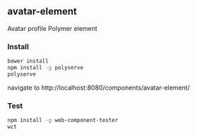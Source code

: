 ## avatar-element

Avatar profile Polymer element

### Install

```sh
bower install
npm install -g polyserve
polyserve
```

navigate to http://localhost:8080/components/avatar-element/

### Test

```sh
npm install -g web-component-tester
wct
```
